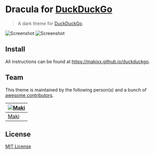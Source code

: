 # Dracula for [DuckDuckGo](https://duckduckgo.com)
> A dark theme for [DuckDuckGo](https://duckduckgo.com).

![Screenshot](https://raw.githubusercontent.com/makixx/duckduckgo/master/firefox-1.png)
![Screenshot](https://raw.githubusercontent.com/makixx/duckduckgo/master/firefox-2.png)

## Install

All instructions can be found at <a href='https://git.maki.cat/dracula-for-ddg'>https://makixx.github.io/duckduckgo</a>.

## Team

This theme is maintained by the following person(s) and a bunch of [awesome contributors](https://github.com/dracula/template/graphs/contributors).

[![Maki](https://avatars0.githubusercontent.com/u/8362329?v=3&s=70)](https://github.com/makixx) |
--- |
[Maki](https://github.com/makixx) |

## License

[MIT License](./LICENSE)
